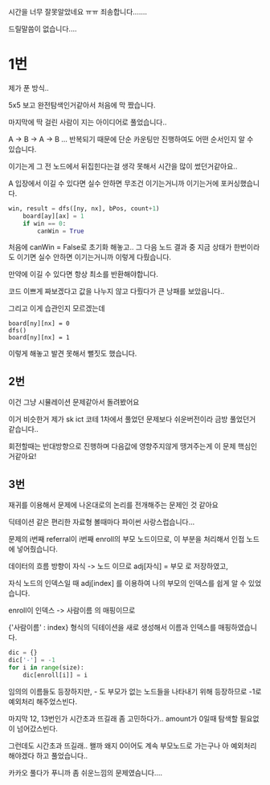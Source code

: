 <!-- @format -->

시간을 너무 잘못알았네요 ㅠㅠ 죄송합니다.......

드릴말씀이 없습니다....

# 1번

제가 푼 방식..

5x5 보고 완전탐색인거같아서 처음에 막 짰습니다.

마지막에 딱 걸린 사람이 지는 아이디어로 풀었습니다..

A -> B -> A -> B ... 반복되기 때문에 단순 카운팅만 진행하여도 어떤 순서인지 알 수 있습니다.

이기는게 그 전 노드에서 뒤집힌다는걸 생각 못해서 시간을 많이 썼던거같아요..

A 입장에서 이길 수 있다면 실수 안하면 무조건 이기는거니까 이기는거에 포커싱했습니다.

```python
win, result = dfs([ny, nx], bPos, count+1)
    board[ay][ax] = 1
    if win == 0:
        canWin = True
```

처음에 canWin = False로 초기화 해놓고.. 그 다음 노드 결과 중 지금 상태가 한번이라도 이기면 실수 안하면 이기는거니까 이렇게 다뤘습니다.

만약에 이길 수 있다면 항상 최소를 반환해야합니다.

코드 이쁘게 짜보겠다고 값을 나누지 않고 다뤘다가 큰 낭패를 보았읍니다..

그리고 이게 습관인지 모르겠는데

```
board[ny][nx] = 0
dfs()
board[ny][nx] = 1
```

이렇게 해놓고 발견 못해서 뻘짓도 했습니다.

## 2번

이건 그냥 시뮬레이션 문제같아서 돌려봤어요

이거 비슷한거 제가 sk ict 코테 1차에서 풀었던 문제보다 쉬운버전이라 금방 풀었던거같습니다..

회전할때는 반대방향으로 진행하며 다음값에 영향주지않게 땡겨주는게 이 문제 핵심인거같아요!

## 3번

재귀를 이용해서 문제에 나온대로의 논리를 전개해주는 문제인 것 같아요

딕테이션 같은 편리한 자료형 볼때마다 파이썬 사랑스럽습니다...

문제의 i번째 referral이 i번째 enroll의 부모 노드이므로, 이 부분을 처리해서 인접 노드에 넣어줬습니다.

데이터의 흐름 방향이 자식 -> 노드 이므로 adj[자식] = 부모 로 저장하였고,

자식 노드의 인덱스일 때 adj[index] 를 이용하여 나의 부모의 인덱스를 쉽게 알 수 있었습니다.

enroll이 인덱스 -> 사람이름 의 매핑이므로

{'사람이름' : index} 형식의 딕테이션을 새로 생성해서 이름과 인덱스를 매핑하였습니다.

```python
dic = {}
dic['-'] = -1
for i in range(size):
    dic[enroll[i]] = i
```

임의의 이름들도 등장하지만, - 도 부모가 없는 노드들을 나타내기 위해 등장하므로 -1로 예외처리 해주었스빈다.

마지막 12, 13번인가 시간초과 뜨길래 좀 고민하다가.. amount가 0일때 탐색할 필요없이 넘어갔스빈다.

그런데도 시간초과 뜨길래.. 왤까 왜지 0이어도 계속 부모노드로 가는구나 아 예외처리해야겠다 하고 풀었습니다..

카카오 풀다가 푸니까 좀 쉬운느낌의 문제였슴니다....
